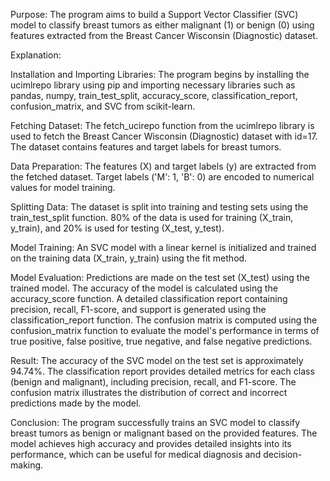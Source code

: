 Purpose:
The program aims to build a Support Vector Classifier (SVC) model to classify breast tumors as either malignant (1) or benign (0) using features extracted from the Breast Cancer Wisconsin (Diagnostic) dataset.

Explanation:

Installation and Importing Libraries:
The program begins by installing the ucimlrepo library using pip and importing necessary libraries such as pandas, numpy, train_test_split, accuracy_score, classification_report, confusion_matrix, and SVC from scikit-learn.

Fetching Dataset:
The fetch_ucirepo function from the ucimlrepo library is used to fetch the Breast Cancer Wisconsin (Diagnostic) dataset with id=17. The dataset contains features and target labels for breast tumors.

Data Preparation:
The features (X) and target labels (y) are extracted from the fetched dataset.
Target labels ('M': 1, 'B': 0) are encoded to numerical values for model training.

Splitting Data:
The dataset is split into training and testing sets using the train_test_split function. 80% of the data is used for training (X_train, y_train), and 20% is used for testing (X_test, y_test).

Model Training:
An SVC model with a linear kernel is initialized and trained on the training data (X_train, y_train) using the fit method.

Model Evaluation:
Predictions are made on the test set (X_test) using the trained model.
The accuracy of the model is calculated using the accuracy_score function.
A detailed classification report containing precision, recall, F1-score, and support is generated using the classification_report function.
The confusion matrix is computed using the confusion_matrix function to evaluate the model's performance in terms of true positive, false positive, true negative, and false negative predictions.

Result:
The accuracy of the SVC model on the test set is approximately 94.74%.
The classification report provides detailed metrics for each class (benign and malignant), including precision, recall, and F1-score.
The confusion matrix illustrates the distribution of correct and incorrect predictions made by the model.

Conclusion:
The program successfully trains an SVC model to classify breast tumors as benign or malignant based on the provided features. The model achieves high accuracy and provides detailed insights into its performance, which can be useful for medical diagnosis and decision-making.







